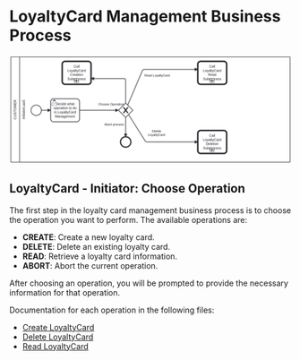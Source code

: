 # LoyaltyCard Management Business Process <!-- omit in toc -->

![LoyaltyCard Management](./assets/LoyaltyCardManagement.png)

## LoyaltyCard - Initiator: Choose Operation <!-- omit in toc -->

The first step in the loyalty card management business process is to choose the operation you want to perform. The available operations are:

- **CREATE**: Create a new loyalty card.
- **DELETE**: Delete an existing loyalty card.
- **READ**: Retrieve a loyalty card information.
- **ABORT**: Abort the current operation.

After choosing an operation, you will be prompted to provide the necessary information for that operation.

Documentation for each operation in the following files:

- [Create LoyaltyCard](loyaltyCard_creation.md)
- [Delete LoyaltyCard](loyaltyCard_deletion.md)
- [Read LoyaltyCard](loyaltyCard_read.md)
